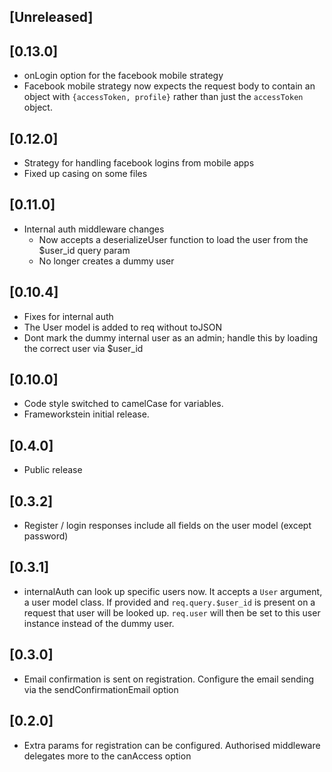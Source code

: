 
## [Unreleased]
  

## [0.13.0]
  - onLogin option for the facebook mobile strategy
  - Facebook mobile strategy now expects the request body to contain an object with `{accessToken, profile}` rather than just the `accessToken` object.

## [0.12.0]
  - Strategy for handling facebook logins from mobile apps
  - Fixed up casing on some files

## [0.11.0]
  - Internal auth middleware changes
    - Now accepts a deserializeUser function to load the user from the $user_id query param
    - No longer creates a dummy user

## [0.10.4]
  - Fixes for internal auth
  - The User model is added to req without toJSON
  - Dont mark the dummy internal user as an admin; handle this by loading the correct user via $user_id

## [0.10.0]
  - Code style switched to camelCase for variables. 
  - Frameworkstein initial release.

## [0.4.0]
  - Public release

## [0.3.2]
  - Register / login responses include all fields on the user model (except password)

## [0.3.1]
  - internalAuth can look up specific users now. It accepts a `User` argument, a user model class. If provided and `req.query.$user_id` is present on a request that user will be looked up. `req.user` will then be set to this user instance instead of the dummy user.

## [0.3.0]
  - Email confirmation is sent on registration. Configure the email sending via the sendConfirmationEmail option

## [0.2.0]
  - Extra params for registration can be configured. Authorised middleware delegates more to the canAccess option
